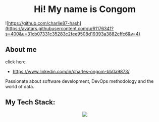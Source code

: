 <h1 align="center">Hi! My name is Congom </h1>
<p align="center"> </p>


![https://github.com/charlie87-hash](https://avatars.githubusercontent.com/u/61176341?s=400&u=31cb07331c35283c2fee9508d19393a3882cffc6&v=4)


## About me
click here 
- https://www.linkedin.com/in/charles-ongom-bb0a9873/ 

Passionate about software development, DevOps methodology and the world of data.

##
## My Tech Stack:

<p align="center">
  <a href="#">
    <img src="https://skillicons.dev/icons?i=python,django,mysql,linux,docker,kubernetes,aws&theme=light"/>
  </a>
</p>

##
